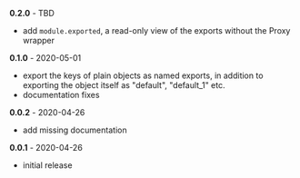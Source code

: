 **0.2.0** - TBD

- add `module.exported`, a read-only view of the exports without the
  Proxy wrapper

**0.1.0** - 2020-05-01

- export the keys of plain objects as named exports, in addition to exporting
  the object itself as "default", "default_1" etc.
- documentation fixes

**0.0.2** - 2020-04-26

- add missing documentation

**0.0.1** - 2020-04-26

- initial release
